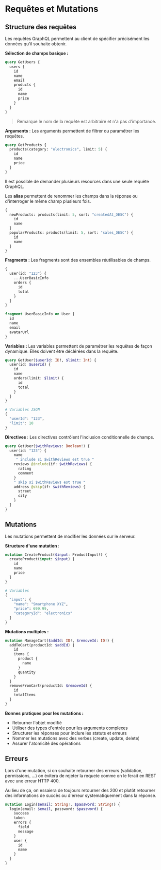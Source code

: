 # Requêtes et Mutations

## Structure des requêtes

Les requêtes GraphQL permettent au client de spécifier précisément les données qu'il souhaite obtenir.

**Sélection de champs basique :**

```graphql
query GetUsers {
  users {
    id
    name
    email
    products {
      id
      name
      price
    }
  }
}
```

> Remarque le nom de la requête est arbitraire et n'a pas d'importance.

**Arguments :** Les arguments permettent de filtrer ou paramétrer les requêtes.

```graphql
query GetProducts {
  products(category: "electronics", limit: 5) {
    id
    name
    price
  }
}
```

Il est possible de demander plusieurs resources dans une seule requête GraphQL.

Les **alias** permettent de renommer les champs dans la réponse ou d'interroger le même champ plusieurs fois.

```graphql
{
  newProducts: products(limit: 5, sort: "createdAt_DESC") {
    id
    name
  }
  popularProducts: products(limit: 5, sort: "sales_DESC") {
    id
    name
  }
}
```

**Fragments :**
Les fragments sont des ensembles réutilisables de champs.

```graphql
{
  user(id: "123") {
    ...UserBasicInfo
    orders {
      id
      total
    }
  }
}

fragment UserBasicInfo on User {
  id
  name
  email
  avatarUrl
}
```

**Variables :**
Les variables permettent de paramétrer les requêtes de façon dynamique. Elles doivent être déclérées dans la requête.

```graphql
query GetUser($userId: ID!, $limit: Int) {
  user(id: $userId) {
    id
    name
    orders(limit: $limit) {
      id
      total
    }
  }
}

# Variables JSON
{
  "userId": "123",
  "limit": 10
}
```

**Directives :**
Les directives contrôlent l'inclusion conditionnelle de champs.

```graphql
query GetUser($withReviews: Boolean!) {
  user(id: "123") {
    name
     " include si $withReviews est true "
    reviews @include(if: $withReviews) {
      rating
      comment
    }
    " skip si $withReviews est true "
    address @skip(if: $withReviews) {
      street
      city
    }
  }
}
```

## Mutations

Les mutations permettent de modifier les données sur le serveur.

**Structure d'une mutation :**

```graphql
mutation CreateProduct($input: ProductInput!) {
  createProduct(input: $input) {
    id
    name
    price
  }
}

# Variables
{
  "input": {
    "name": "Smartphone XYZ",
    "price": 699.99,
    "categoryId": "electronics"
  }
}
```

**Mutations multiples :**

```graphql
mutation ManageCart($addId: ID!, $removeId: ID!) {
  addToCart(productId: $addId) {
    id
    items {
      product {
        name
      }
      quantity
    }
  }
  removeFromCart(productId: $removeId) {
    id
    totalItems
  }
}
```

**Bonnes pratiques pour les mutations :**

- Retourner l'objet modifié
- Utiliser des types d'entrée pour les arguments complexes
- Structurer les réponses pour inclure les statuts et erreurs
- Nommer les mutations avec des verbes (create, update, delete)
- Assurer l'atomicité des opérations

## Erreurs

Lors d'une mutation, si on souhaite retourner des erreurs (validation, permissions, ...) on évitera de rejeter la requete comme on le ferait en REST avec une erreur HTTP 400.

Au lieu de ça, on essaiera de toujours retourner des 200 et plutôt retourner des informations de succès ou d'erreur systematiquement dans la réponse.

```graphql
mutation Login($email: String!, $password: String!) {
  login(email: $email, password: $password) {
    success
    token
    errors {
      field
      message
    }
    user {
      id
      name
    }
  }
}
```
